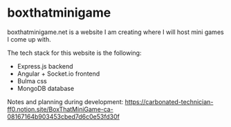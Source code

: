 # boxthatminigame
boxthatminigame.net is a website I am creating where I will host mini games I come up with.

The tech stack for this website is the following:
* Express.js backend
* Angular + Socket.io frontend
* Bulma css
* MongoDB database

Notes and planning during development: https://carbonated-technician-ff0.notion.site/BoxThatMiniGame-ca-08167164b903453cbed7d6c0e53fd30f
